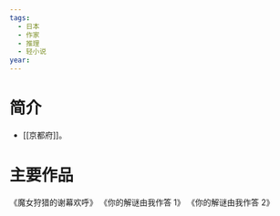 ```yaml
---
tags:
  - 日本
  - 作家
  - 推理
  - 轻小说
year:
---
```

# 简介

- [[京都府]]。
# 主要作品

《魔女狩猎的谢幕欢呼》
《你的解谜由我作答 1》
《你的解谜由我作答 2》